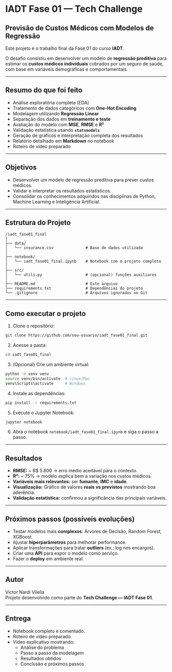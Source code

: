 
# IADT Fase 01 — Tech Challenge

## Previsão de Custos Médicos com Modelos de Regressão

Este projeto é o trabalho final da Fase 01 do curso **IADT**.  

O desafio consistiu em desenvolver um modelo de **regressão preditiva** para estimar os **custos médicos individuais** cobrados por um seguro de saúde, com base em variáveis demográficas e comportamentais.

---

## **Resumo do que foi feito**

- Análise exploratória completa (EDA)  
- Tratamento de dados categóricos com **One-Hot Encoding**  
- Modelagem utilizando **Regressão Linear**  
- Separação dos dados em **treinamento e teste**  
- Avaliação do modelo com **MSE**, **RMSE** e **R²**  
- Validação estatística usando **`statsmodels`**  
- Geração de gráficos e interpretação completa dos resultados  
- Relatório detalhado em **Markdown** no notebook  
- Roteiro de vídeo preparado  

---

## **Objetivos**

- Desenvolver um modelo de regressão preditiva para prever custos médicos.  
- Validar e interpretar os resultados estatísticos.  
- Consolidar os conhecimentos adquiridos nas disciplinas de Python, Machine Learning e Inteligência Artificial.

---

## **Estrutura do Projeto**

```
/iadt_fase01_final
│
├── data/
│   └── insurance.csv              # Base de dados utilizada
│
├── notebook/
│   └── iadt_fase01_final.ipynb    # Notebook com o projeto completo
│
├── src/
│   └── utils.py                   # (opcional) funções auxiliares
│
├── README.md                      # Este arquivo
├── requirements.txt               # Dependências do projeto
└── .gitignore                     # Arquivos ignorados no Git
```

---

## **Como executar o projeto**

1. Clone o repositório:  
```bash
git clone https://github.com/seu-usuario/iadt_fase01_final.git
```

2. Acesse a pasta:  
```bash
cd iadt_fase01_final
```

3. (Opcional) Crie um ambiente virtual:  
```bash
python -m venv venv
source venv/bin/activate  # Linux/Mac
venv\Scripts\activate     # Windows
```

4. Instale as dependências:  
```bash
pip install -r requirements.txt
```

5. Execute o Jupyter Notebook:  
```bash
jupyter notebook
```

6. Abra o notebook `notebook/iadt_fase01_final.ipynb` e siga o passo a passo.

---

## **Resultados**

- **RMSE:** ~ R$ 5.800 → erro médio aceitável para o contexto.  
- **R²:** ~ 75% → modelo explica bem a variação nos custos médicos.  
- **Variáveis mais relevantes:** ser **fumante**, **IMC** e **idade**.  
- **Visualização:** Gráfico de valores **reais vs previstos** mostrando boa aderência.  
- **Validação estatística:** confirmou a significância das principais variáveis.

---

## **Próximos passos (possíveis evoluções)**

- Testar modelos mais **complexos**: Árvores de Decisão, Random Forest, XGBoost.  
- Ajustar **hiperparâmetros** para melhorar performance.  
- Aplicar transformações para tratar **outliers** (ex.: log nos encargos).  
- Criar uma **API** para expor o modelo como serviço.  
- Fazer o **deploy** em ambiente real.

---

## **Autor**

Victor Nardi Vilella  
Projeto desenvolvido como parte do **Tech Challenge — IADT Fase 01**.

---

## **Entrega**

- Notebook completo e comentado.  
- Roteiro de vídeo preparado.  
- Vídeo explicativo mostrando:  
  - Análise do problema  
  - Passo a passo da modelagem  
  - Resultados obtidos  
  - Conclusão e próximos passos

